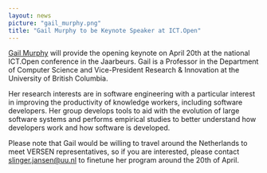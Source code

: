 ```yaml
---
layout: news
picture: "gail_murphy.png"
title: "Gail Murphy to be Keynote Speaker at ICT.Open"
---
```


[Gail Murphy](https://blogs.ubc.ca/gailcmurphy/) will provide the opening keynote on April 20th at the national ICT.Open conference in the Jaarbeurs. Gail is a Professor in the Department of Computer Science and Vice-President Research & Innovation at the University of British Columbia.

Her research interests are in software engineering with a particular interest in improving the productivity of knowledge workers, including software developers. Her group develops tools to aid with the evolution of large software systems and performs empirical studies to better understand how developers work and how software is developed. 

Please note that Gail would be willing to travel around the Netherlands to meet VERSEN representatives, so if you are interested, please contact slinger.jansen@uu.nl to finetune her program around the 20th of April.